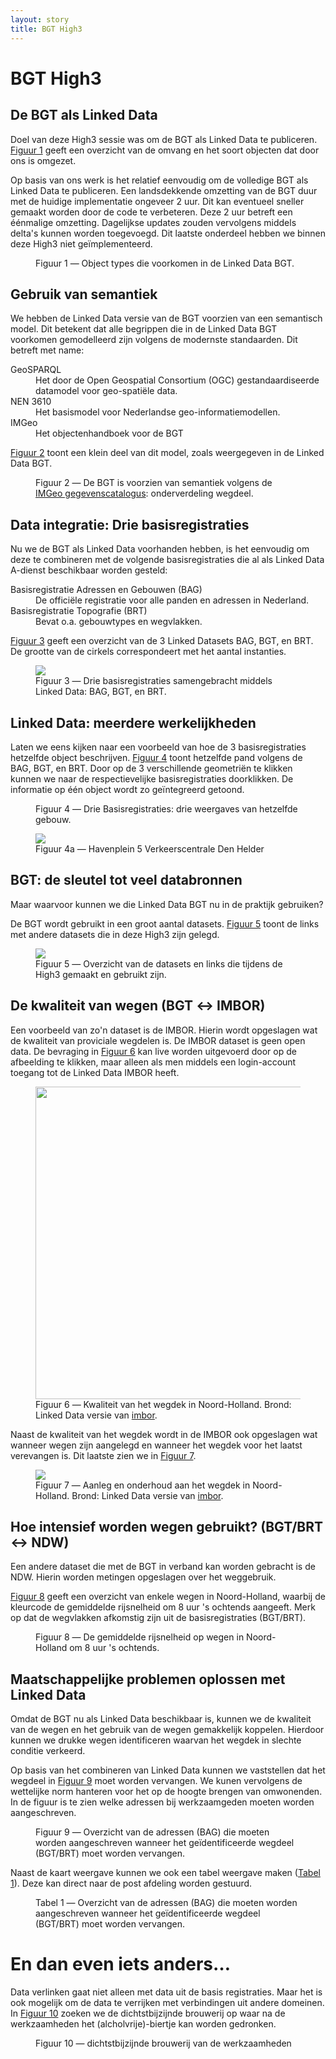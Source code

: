 ```yaml
---
layout: story
title: BGT High3
---
```


# BGT High3

## De BGT als Linked Data

Doel van deze High3 sessie was om de BGT als Linked Data te publiceren.  <a href="#bgt-klasse-histogram">Figuur 1</a> geeft een overzicht van de omvang en het soort objecten dat door ons is omgezet.

Op basis van ons werk is het relatief eenvoudig om de volledige BGT als Linked Data te publiceren.  Een landsdekkende omzetting van de BGT duur met de huidige implementatie ongeveer 2 uur.  Dit kan eventueel sneller gemaakt worden door de code te verbeteren.  Deze 2 uur betreft een éénmalige omzetting.  Dagelijkse updates zouden vervolgens middels delta's kunnen worden toegevoegd.  Dit laatste onderdeel hebben we binnen deze High3 niet geïmplementeerd.

<figure id="bgt-klasse-histogram">
  <query data-config-ref="https://data.labs.kadaster.nl/bgt-high3/kennisgraaf/queries/bgt-klasse-histogram">
  </query>
  <figcaption>
    Figuur 1 ― Object types die voorkomen in de Linked Data BGT.
  </figcaption>
</figure>

## Gebruik van semantiek

We hebben de Linked Data versie van de BGT voorzien van een semantisch model.  Dit betekent dat alle begrippen die in de Linked Data BGT voorkomen gemodelleerd zijn volgens de modernste standaarden.  Dit betreft met name:

<dl>
  <dt>GeoSPARQL</dt>
  <dd>Het door de Open Geospatial Consortium (OGC) gestandaardiseerde datamodel voor geo-spatiële data.</dd>
  <dt>NEN 3610</dt>
  <dd>Het basismodel voor Nederlandse geo-informatiemodellen.</dd>
  <dt>IMGeo</dt>
  <dd>Het objectenhandboek voor de BGT</dd>
</dl>

<a href="#bgt-klasse-hierarchie">Figuur 2</a> toont een klein deel van dit model, zoals weergegeven in de Linked Data BGT.

<figure id="bgt-klasse-hierarchie">
  <query data-config-ref="https://data.labs.kadaster.nl/bgt-high3/kennisgraaf/queries/bgt-klasse-hierarchie">
  </query>
  <figcaption>
    Figuur 2 ― De BGT is voorzien van semantiek volgens de <a href="https://www.geonovum.nl/geo-standaarden/bgt-imgeo/gegevenscatalogus-imgeo-versie-211" target="_blank">IMGeo gegevenscatalogus</a>: onderverdeling wegdeel.
  </figcaption>
</figure>

## Data integratie: Drie basisregistraties

Nu we de BGT als Linked Data voorhanden hebben, is het eenvoudig om deze te combineren met de volgende basisregistraties die al als Linked Data A-dienst beschikbaar worden gesteld:

<dl>
  <dt>Basisregistratie Adressen en Gebouwen (BAG)</dt>
  <dd>De officiële registratie voor alle panden en adressen in Nederland.</dd>
  <dt>Basisregistratie Topografie (BRT)</dt>
  <dd>Bevat o.a. gebouwtypes en wegvlakken.</dd>
</dl>

<a href="#3-basisregistraties">Figuur 3</a> geeft een overzicht van de 3 Linked Datasets BAG, BGT, en BRT.  De grootte van de cirkels correspondeert met het aantal instanties.

<figure id="3-basisregistraties">
  <img src="/assets/images/bag-bgt-brt.png">
  <figcaption>
    Figuur 3 ― Drie basisregistraties samengebracht middels Linked Data: BAG, BGT, en BRT.
  </figcaption>
</figure>

## Linked Data: meerdere werkelijkheden

Laten we eens kijken naar een voorbeeld van hoe de 3 basisregistraties hetzelfde object beschrijven.  <a href="#bag-bgt-brt">Figuur 4</a> toont hetzelfde pand volgens de BAG, BGT, en BRT.  Door op de 3 verschillende geometriën te klikken kunnen we naar de respectievelijke basisregistraties doorklikken.  De informatie op één object wordt zo geïntegreerd getoond.

<figure id="bag-bgt-brt">
  <query data-config-ref="https://data.labs.kadaster.nl/bgt-high3/kennisgraaf/queries/bgt-bag-brt-2">
  </query>
  <figcaption>
    Figuur 4 ― Drie Basisregistraties: drie weergaves van hetzelfde gebouw.
  </figcaption>
</figure>

<figure id="foto-havenplein">
  <img src="/assets/images/Havenplein_5.png">
  <figcaption>
    Figuur 4a ― Havenplein 5 Verkeerscentrale Den Helder
  </figcaption>
</figure>

## BGT: de sleutel tot veel databronnen

Maar waarvoor kunnen we die Linked Data BGT nu in de praktijk gebruiken?

De BGT wordt gebruikt in een groot aantal datasets.  <a href="#links" target="_blank">Figuur 5</a> toont de links met andere datasets die in deze High3 zijn gelegd.

<figure id="links">
  <a href="/assets/images/bgt-high3.png" target="_blank">
    <img src="/assets/images/bgt-high3.png">
  </a>
  <figcaption>
    Figuur 5 ― Overzicht van de datasets en links die tijdens de High3 gemaakt en gebruikt zijn.
  </figcaption>
</figure>

## De kwaliteit van wegen (BGT ↔ IMBOR)

Een voorbeeld van zo'n dataset is de IMBOR.  Hierin wordt opgeslagen wat de kwaliteit van proviciale wegdelen is.  De IMBOR dataset is geen open data.  De bevraging in <a href="#kwaliteit-wegdek" target="_blank">Figuur 6</a> kan live worden uitgevoerd door op de afbeelding te klikken, maar alleen als men middels een login-account toegang tot de Linked Data IMBOR heeft.

<figure id="kwaliteit-wegdek">
  <a href="https://data.labs.kadaster.nl/bgt-high3/imbor/queries/kwaliteit-wegdek" target="_blank">
    <img src="/assets/images/noord-holland-kwaliteit-wegdek.png" height="500">
  </a>
  <figcaption>
    Figuur 6 ― Kwaliteit van het wegdek in Noord-Holland.  Brond: Linked Data versie van <a href="https://data.labs.kadaster.nl/bgt-high3/imbor" target="_blank">imbor</a>.
  </figcaption>
</figure>

Naast de kwaliteit van het wegdek wordt in de IMBOR ook opgeslagen wat wanneer wegen zijn aangelegd en wanneer het wegdek voor het laatst verevangen is.  Dit laatste zien we in <a href="#deklaag-vervanging-per-jaar" target="_blank">Figuur 7</a>.

<figure id="deklaag-vervanging-per-jaar">
  <a href="https://data.labs.kadaster.nl/bgt-high3/imbor/queries/deklaag-vervanging-per-jaar" target="_blank">
    <img src="/assets/images/noord-holland-wegdek.png">
  </a>
  <figcaption>
    Figuur 7 ― Aanleg en onderhoud aan het wegdek in Noord-Holland.  Brond: Linked Data versie van <a href="https://data.labs.kadaster.nl/bgt-high3/imbor" target="_blank">imbor</a>.
  </figcaption>
</figure>

## Hoe intensief worden wegen gebruikt? (BGT/BRT ↔ NDW)

Een andere dataset die met de BGT in verband kan worden gebracht is de NDW.  Hierin worden metingen opgeslagen over het weggebruik.

<a href="#intensiteit">Figuur 8</a> geeft een overzicht van enkele wegen in Noord-Holland, waarbij de kleurcode de gemiddelde rijsnelheid om 8 uur 's ochtends aangeeft.  Merk op dat de wegvlakken afkomstig zijn uit de basisregistraties (BGT/BRT).

<figure id="intensiteit">
  <query data-config-ref="https://data.labs.kadaster.nl/bgt-high3/kennisgraaf/queries/ndw">
  </query>
  <figcaption>
    Figuur 8 ― De gemiddelde rijsnelheid op wegen in Noord-Holland om 8 uur 's ochtends.
  </figcaption>
</figure>

## Maatschappelijke problemen oplossen met Linked Data

Omdat de BGT nu als Linked Data beschikbaar is, kunnen we de kwaliteit van de wegen en het gebruik van de wegen gemakkelijk koppelen.  Hierdoor kunnen we drukke wegen identificeren waarvan het wegdek in slechte conditie verkeerd.

Op basis van het combineren van Linked Data kunnen we vaststellen dat het wegdeel in <a href="#werkzaamheden-kaart">Figuur 9</a> moet worden vervangen.  We kunen vervolgens de wettelijke norm hanteren voor het op de hoogte brengen van omwonenden.  In de figuur is te zien welke adressen bij werkzaamgeden moeten worden aangeschreven.

<figure id="werkzaamheden-kaart">
  <query data-config-ref="https://data.labs.kadaster.nl/bgt-high3/kennisgraaf/queries/adressen-aanschrijven-kaart">
  </query>
  <figcaption>
    Figuur 9 ― Overzicht van de adressen (BAG) die moeten worden aangeschreven wanneer het geïdentificeerde wegdeel (BGT/BRT) moet worden vervangen.
  </figcaption>
</figure>

Naast de kaart weergave kunnen we ook een tabel weergave maken (<a href="#werkzaamheden-tabel">Tabel 1</a>).  Deze kan direct naar de post afdeling worden gestuurd.

<figure id="werkzaamheden-tabel">
  <query data-config-ref="https://data.labs.kadaster.nl/bgt-high3/kennisgraaf/queries/adressen-aanschrijven-tabel">
  </query>
  <figcaption>
    Tabel 1 ― Overzicht van de adressen (BAG) die moeten worden aangeschreven wanneer het geïdentificeerde wegdeel (BGT/BRT) moet worden vervangen.
  </figcaption>
</figure>

# En dan even iets anders…

Data verlinken gaat niet alleen met data uit de basis registraties. Maar het is ook mogelijk om de data te verrijken met verbindingen uit andere domeinen. In <a href="#bier">Figuur 10</a> zoeken we de dichtstbijzijnde brouwerij op waar na de werkzaamheden het (alcholvrije)-biertje kan worden gedronken.  

<figure id="bier">
  <query data-config-ref="https://data.labs.kadaster.nl/bgt-high3/kennisgraaf/queries/bier">
  </query>
  <figcaption>
    Figuur 10 ― dichtstbijzijnde brouwerij van de werkzaamheden
  </figcaption>
</figure>
